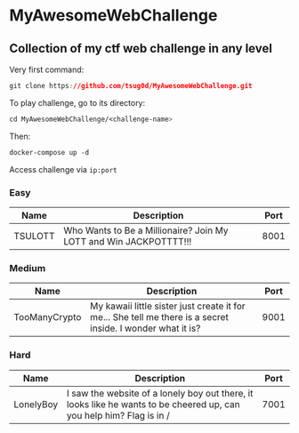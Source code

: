 # MyAwesomeWebChallenge
## Collection of my ctf web challenge in any level

Very first command: 
```css
git clone https://github.com/tsug0d/MyAwesomeWebChallenge.git
```

To play challenge, go to its directory:
```css
cd MyAwesomeWebChallenge/<challenge-name>
```

Then:
```css
docker-compose up -d
```

Access challenge via `ip:port`

### Easy
| Name    | Description                                                       | Port |
|---------|-------------------------------------------------------------------|------|
| TSULOTT | Who Wants to Be a Millionaire? Join My LOTT and Win JACKPOTTTT!!! | 8001 |

### Medium
| Name          | Description                                                                                                 | Port |
|---------------|-------------------------------------------------------------------------------------------------------------|------|
| TooManyCrypto | My kawaii little sister just create it for me... She tell me there is a secret inside. I wonder what it is? | 9001 |

### Hard
| Name      | Description                                                                                                          | Port |
|-----------|----------------------------------------------------------------------------------------------------------------------|------|
| LonelyBoy | I saw the website of a lonely boy out there, it looks like he wants to be cheered up, can you help him? Flag is in / | 7001 |
